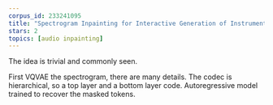 ```yaml
---
corpus_id: 233241095
title: "Spectrogram Inpainting for Interactive Generation of Instrument Sounds"
stars: 2
topics: [audio inpainting]
---
```


The idea is trivial and commonly seen.

First VQVAE the spectrogram, there are many details.
The codec is hierarchical, so a top layer and a bottom layer code.
Autoregressive model trained to recover the masked tokens.
